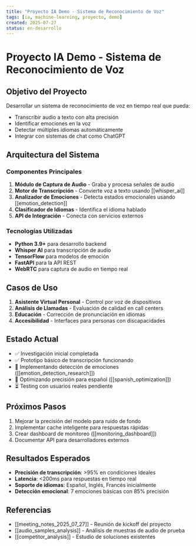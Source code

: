 ```yaml
---
title: "Proyecto IA Demo - Sistema de Reconocimiento de Voz"
tags: [ia, machine-learning, proyecto, demo]
created: 2025-07-27
status: en-desarrollo
---
```


# Proyecto IA Demo - Sistema de Reconocimiento de Voz

## Objetivo del Proyecto
Desarrollar un sistema de reconocimiento de voz en tiempo real que pueda:
- Transcribir audio a texto con alta precisión
- Identificar emociones en la voz
- Detectar múltiples idiomas automáticamente
- Integrar con sistemas de chat como ChatGPT

## Arquitectura del Sistema

### Componentes Principales
1. **Módulo de Captura de Audio** - Graba y procesa señales de audio
2. **Motor de Transcripción** - Convierte voz a texto usando [[whisper_ai]]
3. **Analizador de Emociones** - Detecta estados emocionales usando [[emotion_detection]]
4. **Clasificador de Idiomas** - Identifica el idioma hablado
5. **API de Integración** - Conecta con servicios externos

### Tecnologías Utilizadas
- **Python 3.9+** para desarrollo backend
- **Whisper AI** para transcripción de audio
- **TensorFlow** para modelos de emoción
- **FastAPI** para la API REST
- **WebRTC** para captura de audio en tiempo real

## Casos de Uso
1. **Asistente Virtual Personal** - Control por voz de dispositivos
2. **Análisis de Llamadas** - Evaluación de calidad en call centers
3. **Educación** - Corrección de pronunciación en idiomas
4. **Accesibilidad** - Interfaces para personas con discapacidades

## Estado Actual
- ✅ Investigación inicial completada
- ✅ Prototipo básico de transcripción funcionando
- 🔄 Implementando detección de emociones ([[emotion_detection_research]])
- 🔄 Optimizando precisión para español ([[spanish_optimization]])
- ⏳ Testing con usuarios reales pendiente

## Próximos Pasos
1. Mejorar la precisión del modelo para ruido de fondo
2. Implementar cache inteligente para respuestas rápidas
3. Crear dashboard de monitoreo ([[monitoring_dashboard]])
4. Documentar API para desarrolladores externos

## Resultados Esperados
- **Precisión de transcripción**: >95% en condiciones ideales
- **Latencia**: <200ms para respuestas en tiempo real
- **Soporte de idiomas**: Español, Inglés, Francés inicialmente
- **Detección emocional**: 7 emociones básicas con 85% precisión

## Referencias
- [[meeting_notes_2025_07_27]] - Reunión de kickoff del proyecto
- [[audio_samples_analysis]] - Análisis de muestras de audio de prueba
- [[competitor_analysis]] - Estudio de soluciones existentes 
